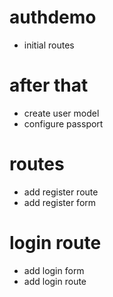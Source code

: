 # authdemo
* initial routes

# after that
* create user model
* configure passport


# routes
* add register route
* add register form

# login route
* add login form
* add login route